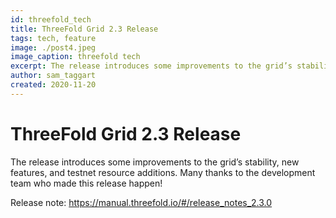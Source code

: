 ```yaml
---
id: threefold_tech
title: ThreeFold Grid 2.3 Release
tags: tech, feature
image: ./post4.jpeg
image_caption: threefold tech
excerpt: The release introduces some improvements to the grid’s stability, new features and more.
author: sam_taggart
created: 2020-11-20
---
```



# ThreeFold Grid 2.3 Release

The release introduces some improvements to the grid’s stability, new features, and testnet resource additions. Many thanks to the development team who made this release happen!

Release note: https://manual.threefold.io/#/release_notes_2.3.0